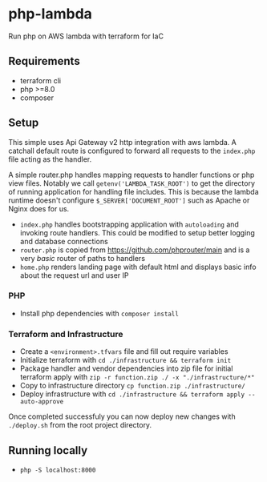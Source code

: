 # php-lambda

Run php on AWS lambda with terraform for IaC

## Requirements

- terraform cli
- php >=8.0
- composer

## Setup

This simple uses Api Gateway v2 http integration with aws lambda. A catchall default route is configured to forward all requests to the `index.php` file acting as the handler.

A simple router.php handles mapping requests to handler functions or php view files. Notably we call `getenv('LAMBDA_TASK_ROOT')` to get the directory of running application for handling
file includes. This is because the lambda runtime doesn't configure `$_SERVER['DOCUMENT_ROOT']` such as Apache or Nginx does for us.

- `index.php` handles bootstrapping application with `autoloading` and invoking route handlers. This could be modified to setup better logging and database connections
- `router.php` is copied from <https://github.com/phprouter/main> and is a very *basic* router of paths to handlers
- `home.php` renders landing page with default html and displays basic info about the request url and user IP

### PHP

- Install php dependencies with `composer install`

### Terraform and Infrastructure

- Create a `<environment>.tfvars` file and fill out require variables
- Initialize terraform with `cd ./infrastructure && terraform init`
- Package handler and vendor dependencies into zip file for initial terraform apply with `zip -r function.zip ./ -x "./infrastructure/*"`
- Copy to infrastructure directory `cp function.zip ./infrastructure/`
- Deploy infrastructure with `cd ./infrastructure && terraform apply --auto-approve`

Once completed successfuly you can now deploy new changes with `./deploy.sh` from the root project directory.

## Running locally

- `php -S localhost:8000`

